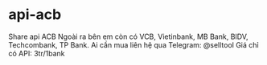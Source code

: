 # api-acb
Share api ACB
Ngoài ra bên em còn có VCB, Vietinbank, MB Bank, BIDV, Techcombank, TP Bank.
Ai cần mua liên hệ qua Telegram: @selltool
Giá chỉ có API: 3tr/1bank

